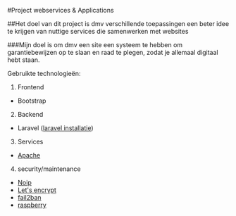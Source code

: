 #Project webservices & Applications

##Het doel van dit project is dmv verschillende toepassingen een beter idee te krijgen van nuttige services die samenwerken met websites

###Mijn doel is om dmv een site een systeem te hebben om garantiebewijzen op te slaan en raad te plegen, zodat je allemaal digitaal hebt staan.

Gebruikte technologieën:

1. Frontend
 * Bootstrap
2. Backend
 * Laravel ([laravel installatie](laravel.md))
3. Services
 * [Apache](apache.md)
4. security/maintenance
 * [Noip](noip.md)
 * [Let's encrypt](letsencrypt.md)
 * [fail2ban](fail2ban.md)
 * [raspberry](raspberry.md)

